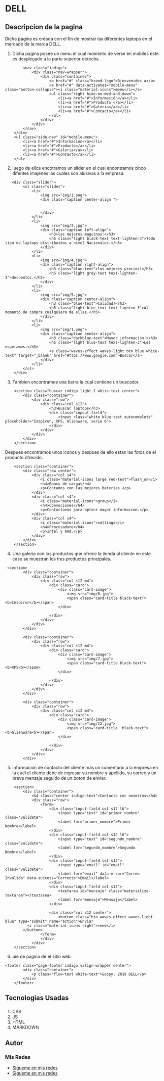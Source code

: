# DELL #

## Descripcion de la pagina ##
Dicha pagina es creada con el fin de mostrar las diferentes laptops en el mercado de la marca DELL.

1. Dicha pagina posee un menu el cual momento de verse en mobiles este es desplegado a la parte superior derecha .
```<div class="navbar-fixed">
        <nav class="indigo">
            <div class="nav-wrapper">
                <div class="container">
                    <a href="#" class="brand-logo">Bienvenidos a</a>
                    <a href="#" data-activates="mobile-menu" class="button-collapse"><i class="material-icons">menu</i></a>
                    <ul class="right hide-on-med-and-down">
                        <li><a href="#">Información</a></li>
                        <li><a href="#">Producto </a></li>
                        <li><a href="#">Galeria</a></li>
                        <li><a href="#">Contacto</a></li>
                    </ul>
                </div>
            </div>
        </nav>
    </div>
    <ul class="side-nav" id="mobile-menu">
        <li><a href="#">Información</a></li>
        <li><a href="#">Producto</a></li>
        <li><a href="#">Galeria</a></li>
        <li><a href="#">Contacto</a></li>
    </ul>    
```
2. luego de ellos encotramos un slider en el cual encontramos cinco difentes imajenes las cuales son alusivas a la empresa.
```
   <div class="slider">
        <ul class="slides">
            <li>
                <img src="img/1.png">
                <div class="caption center-align ">


                </div>
            </li>
            <li>
                <img src="img/2.jpg">
                <div class="caption left-align">
                    <h3>las mejores maquinas:</h3>
                    <h5 class="light black-text text-lighten-3">Todo tipo de laptops distribuidas a nivel Nacionales.</h5>
                </div>
            </li>
            <li>
                <img src="img/4.jpg">
                <div class="caption right-align">
                    <h3 class="blue-text">los mejores precios!</h3>
                    <h5 class="light grey-text text-lighten-3">decuentos.</h5>
                </div>
            </li>
            <li>
                <img src="img/5.jpg">
                <div class="caption center-align">
                    <h3 class="blue-text">Calidad!</h3>
                    <h5 class="light blue-text text-lighten-3">Al momento de compra cualquiera de ellas.</h5>
                </div>
            </li>
            <li>
                <img src="img/1.png">
                <div class="caption center-align">
                    <h3 class="darkblue-text">Mayor información!</h3>
                    <h5 class="light blue-text text-lighten-3">Les esperamos.</h5>
                    <a class="waves-effect waves-light btn blue white-text" target="_blank" href="Https://www.google.com">Buscar</a>
                </div>
            </li>
        </ul>
    </div>
```
3. Tambien encontramos una barra la cual contiene un buscador.
```
    <section class="buscar indigo light-1 white-text center">
        <div class="container">
            <div class="row">
                <div class="col s12">
                    <h3>Buscar laptops</h3>
                    <div class="inpout-field">
                        <input class="white blue-text autocomplete" placeholder="Inspiron, XPS, Alienware, serie G">
                    </div>
                </div>
            </div>
        </div>
    </section>
```
Despues encontramos unos iconos y despues de ello estan las fotos de el producto ofrecido.
```
    <section class="container">
        <div class="row center">
            <div class="col s4">
                <i class="material-icons large red-text">flash_on</i>
                <h4>Banco de carga</h4>
                <p>Contamos con las mejores baterias.</p>
            </div>
            <div class="col s4">
                <i class="material-icons">group</i>
                <h4>Conveciones</h4>
                <p>Contactanos para optenr mayor informacion.</p>
            </div>
            <div class="col s4">
                <i class="material-icons">settings</i>
                <h4>Procesadore</h4>
                <p>Intel y Amd.</p>
            </div>
        </div>
    </section>
```
4. Una galeria con los productos que ofrece la tienda al cliente en este caso se muestran los tres productos principales.
```
 <section>
        <div class="container">
            <div class="row">
                <div class="col s12 m4">
                    <div class="card">
                        <div class="card-image">
                            <img src="img/6.jpg">
                            <span class="card-title black-text"><b>Inspiron</b></span>
                        </div>

                    </div>
                </div>
            </div>
        </div>

        <div class="container">
            <div class="row">
                <div class="col s12 m4">
                    <div class="card">
                        <div class="card-image">
                            <img src="img/7.jpg">
                            <span class="card-title black-text"><b>XPS<b></span>
                        </div>

                    </div>
                </div>
            </div>
        </div>

        <div class="container">
            <div class="row">
                <div class="col s12 m4">
                    <div class="card">
                        <div class="card-image">
                            <img src="img/12.jpg">
                            <span class="card-title  black-text"><b>alienware<b></span>
                        </div>

                    </div>
                </div>
            </div>
        </div>

```
5. informacion de contacto del cliente más un comentario a la empresa en la cuel el cliente debe de ingresar su nombre y apellido, su correo y un breve mensaje seguido de un boton de enviar.
```
    <section>
        <div class="container">
            <h4 class="center indigo-text">Contacto con nosotros</h4>
            <div class="row">
                <form>
                    <div class="input-field col s12 l6">
                        <input type="text" id="primer_nombre" class="validate">
                        <label for="primer_nombre">Primer Nombre</label>
                    </div>
                    <div class="input-field col s12 l6">
                        <input type="text" id="segundo_nombre" class="validate">
                        <label for="segundo_nombre">Segundo Nombre</label>
                    </div>
                    <div class="input-field col s12">
                        <input type="email" id="email" class="validate">
                        <label for="email" data-error="Correo Inválido" data-success="Correcto">Email</label>
                    </div>
                    <div class="input-field col s12">
                        <textarea id="mensaje" class="materialize-textarea"></textarea>
                        <label for="mensaje">Mensaje</label>
                    </div>

                    <div class="col s12 center">
                        <button class="btn waves-effect waves-light blue" type="submit" name="action">Enviar
          <i class="material-icons right">send</i>
        </button>
                </form>
                </div>
            </div>
    </section>
```
6.  pie de pagina de el sitio web.
```
<footer class="page-footer indigo valign-wrapper center">
        <div class="container">
            <p class="flow-text white-text">&copy; 2019 DELL</p>
        </div>
    </footer>
```

## Tecnologias Usadas ##
###  
1. CSS
2. JS 
3. HTML 
4. MARKDOWN 

## Autor ##
### Mis Redes ###
* [Sigueme en mis redes](https://www.facebook.com/allan.tellez.982 "Facebook")
* [Sigueme en mis redes](https://www.instagram.com/allantellezurbina/?hl=es-la "IG")
